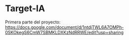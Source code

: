 # Target-IA

Primera parte del proyecto: https://docs.google.com/document/d/1ntdjTWL6A7OMPh-0SKOkegS6CmW7SBMKLDXKzNdRRWE/edit?usp=sharing
